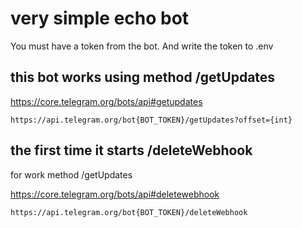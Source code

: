 # very simple echo bot

You must have a token from the bot.
And write the token to .env

## this bot works using method /getUpdates

https://core.telegram.org/bots/api#getupdates

```
https://api.telegram.org/bot{BOT_TOKEN}/getUpdates?offset={int}
```

## the first time it starts /deleteWebhook

for work method /getUpdates

https://core.telegram.org/bots/api#deletewebhook

```
https://api.telegram.org/bot{BOT_TOKEN}/deleteWebhook
```
